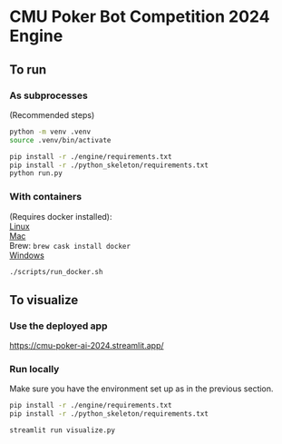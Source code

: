 # CMU Poker Bot Competition 2024 Engine

## To run

### As subprocesses

(Recommended steps)
```bash
python -m venv .venv
source .venv/bin/activate
```

```bash
pip install -r ./engine/requirements.txt
pip install -r ./python_skeleton/requirements.txt
python run.py
```

### With containers

(Requires docker installed):  
[Linux](https://docs.docker.com/engine/install/)  
[Mac](https://docs.docker.com/desktop/install/mac-install/)  
Brew: `brew cask install docker`  
[Windows](https://docs.docker.com/desktop/install/windows-install/)

```bash
./scripts/run_docker.sh
```

## To visualize

### Use the deployed app

https://cmu-poker-ai-2024.streamlit.app/


### Run locally

Make sure you have the environment set up as in the previous section.

```bash
pip install -r ./engine/requirements.txt
pip install -r ./python_skeleton/requirements.txt
```

```bash
streamlit run visualize.py
```